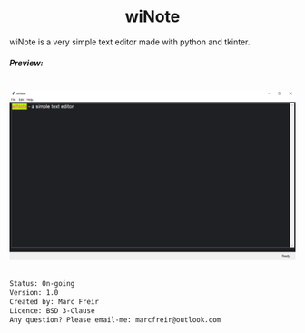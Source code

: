 # <div align="center">wiNote</div>


wiNote is a very simple text editor made with python and tkinter.



##### Preview:
<br />
<div align="center"><img src="_preview/winote_preview.png" alt="wiNote Preview" /></div>

<br />

    Status: On-going
    Version: 1.0
    Created by: Marc Freir
    Licence: BSD 3-Clause
    Any question? Please email-me: marcfreir@outlook.com